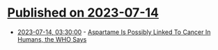 # [Published on 2023-07-14](index.md)

* [2023-07-14, 03:30:00](https://science.slashdot.org/story/23/07/14/0025211/aspartame-is-possibly-linked-to-cancer-in-humans-the-who-says?utm_source=rss1.0mainlinkanon&utm_medium=feed) - [Aspartame Is Possibly Linked To Cancer In Humans, the WHO Says](https://science.slashdot.org/story/23/07/14/0025211/aspartame-is-possibly-linked-to-cancer-in-humans-the-who-says?utm_source=rss1.0mainlinkanon&utm_medium=feed)

